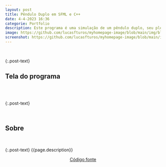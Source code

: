 ```yaml
---
layout: post
title: Pêndulo Duplo em SFML e C++
date: 4-4-2023 16:36
categorie: Portfolio
description: Este programa é uma simulação de um pêndulo duplo, seu plot foi feito utilizando a biblioteca do SFML. Eu desenvolvi ele em C++ e seus testes foram realizados no sistema Linux. Para ver o código fonte, acesse pelo botão logo abaixo.
image: https://github.com/lucasfturos/myhomepage-image/blob/main/img/blog/Portfolio/PenduloDuploSFML/tela_do_pendulo.png?raw=true
screenshot: https://github.com/lucasfturos/myhomepage-image/blob/main/img/blog/Portfolio/PenduloDuploSFML/pendulo_funcionando.gif?raw=true
---
```


<div class="post-line"></div>
<br />

{:.post-text}

## Tela do programa

<br>
<div class="text-center">
  <img
    src="{{ page.screenshot }}"
    class="rounded post-img modal-trigger"
    alt=""
  />
</div>
<br />

{:.post-text}

<div class="post-line"></div>
<br />

## Sobre
<br />

{:.post-text}
{{page.description}}

<div align="center">
    <a type="button" 
       class="btn btn-dark text-white"
       href="https://github.com/lucasfturos/Projects_C-CPP/tree/main/SFML_Codes/PenduloDuplo_SFML" 
       target="_blank" 
    >
        <ion-icon name="logo-github"></ion-icon>
        Código fonte
    </a>
</div>
<br>

<div class="modal-img" id="modal-img">
  <span class="close"><ion-icon name="close-outline"></ion-icon></span>
  <img class="rounded post-img modal-content" id="img-content" />
  <div id="caption"></div>
</div>
